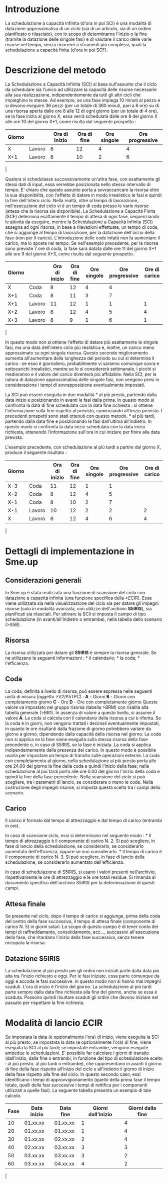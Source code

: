# Introduzione
La schedulazione a capacità infinita (d'ora in poi SCI) è una modalità di datazione approssimativa di un ciclo (sia di un articolo, sia di un ordine pianificato o rilasciato), con lo scopo di determinarne
l'inizio o la fine (tramite la datazione delle singole fasi) e di valutare il carico delle varie risorse nel tempo, senza ricorrere a strumenti più complessi, quali la schedulazione a capacità finita (d'ora in poi
SCF).

# Descrizione del metodo
La Schedulazione a Capacità Infinita (SCI) si basa sull'assunto che il ciclo da schedulare sia l'unico ad utilizzare la capacità delle risorse necessarie alla sua realizzazione, indipendentemente da tutti gli altri cicli che impieghino le stesse.
Ad esempio, se una fase impiega 10 minuti al pezzo e si devono eseguire 36 pezzi (per un totale di 360 minuti, pari a 6 ore) su di una risorsa aperta dalle ore 8 alle 12 di ogni giorno (per un totale di 4
ore), se la fase inizia al giorno X, essa verrà schedulata dalle ore 8 del giorno X alle ore 10 del giorno X+1, come risulta dal seguente prospetto : 


| Giorno | | Ora di inizio | Ora di fine  | Ore singole | Ore progressive |
| ---|----|----|----|----|----|
| X   | Lavoro | 8  | 12  | 4  | 4 |
| X+1 | Lavoro | 8  | 10  | 2   | 6 |
| 


Qualora si schedulasse successivamente un'altra fase, con esattamente gli stessi dati di input, essa verrebbe posizionata nello stesso intervallo di tempo.
E' chiaro che questo assunto porta a sovraccaricare la risorsa oltre la sua disponibilità, con l'effetto di datare in modo irrealistico le fasi e quindi la fine dell'intero ciclo. Nella realtà, oltre al tempo di
lavorazione, nell'esecuzione del ciclo vi è un tempo di coda presso le varie risorse (attesa che la risorsa sia disponibile).
La Schedulazione a Capacità Finita (SCF) determina esattamente il tempo di attesa di ogni fase, sequenziando le attività da eseguire, mentre la Schedulazione a Capacità Infinita (SCI) assegna ad ogni risorsa, in base a rilevazioni effettuate, un tempo di coda, che si aggiunge al tempo di lavorazione, per la datazione dell'inizio della fase (non per il carico).
L'introduzione delle code infatti non fa aumentare il carico, ma lo sposta nel tempo.
Se nell'esempio precedente, per la risorsa sono previste 7 ore di coda, la fase sarà datata dalle ore 11 del giorno X+1 alle ore 9 del giorno X+3, come risulta dal seguente prospetto.


| Giorno  | | Ora di inizio | Ora di fine  | Ore singole | Ore progressive | Ore di carico |
| ---|----|----|----|----|----|----|
| X | Coda  | 8  | 12   | 4  | 4                                | |
| X+1  | Coda  | 8  | 11  | 3  | 7                                | |
| X+1  | Lavoro | 11  | 12  |1  | 1  | 1 |
| X+2  | Lavoro | 8  | 12  | 4  | 5  | 4 |
| X+3 | Lavoro  | 8   | 9  | 1   | 6  | 1 |
| 


In questo modo non si ottiene l'effetto di datare più esattamente le singole fasi, ma una data dell'intero ciclo più realistica e, inoltre, un carico meno approssimato su ogni singola risorsa. Questo secondo miglioramento aumenta all'aumentare della lunghezza del periodo su cui si determina il carico :  se esso è giornaliero, probabilmente vi saranno comunque sovra e sottocarichi irrealistici, mentre se lo si considererà settimanale, i picchi si medieranno e il valore del carico diventerà più affidabile.
Nella SCI, per la natura di datazione approssimativa delle singole fasi, non vengono presi in considerazione i tempi di sovrapposizione eventualmente impostati.

La SCI può essere eseguita in due modalità
 \* al più presto, partendo dalla data inizio e posizionando in avanti le fasi dalla prima.
In questo modo si confronta la data di fine schedulata con la data fine richiesta :  si ottiene l'informazione sulla fine rispetto al previsto, cominciando all'inizio previsto. I precedenti prospetti
sono stati ottenuti con questo metodo.
 \* al più tardi, partendo dalla data fine e posizionando le fasi dall'ultima all'indietro. In questo modo si confronta la data inizio schedulata con la data inizio richiesta, ottenendo l'informazione sull'ora in cui iniziare per finire alla data prevista.

L'esempio precedente, con schedulazione al più tardi a partire dal giorno X, produce il seguente risultato : 


|  Giorno | | Ora di inizio | Ora di fine  | Ore singole | Ore progressive | Ore di carico |
| ---|----|----|----|----|----|----|
| X-3  | Coda  | 11  | 12  | 1  | 1                                | |
| X-2  | Coda | 8  | 12   | 4  | 5                                | |
| X-1  | Coda  | 8  | 10  | 2  | 7                                | |
| X-1  | Lavoro  | 10  | 12   | 2   | 2   | 2 |
| X  | Lavoro  | 8  | 12  | 4  | 6  | 4 |
| 


# Dettagli di implementazione in Sme.up

## Considerazioni generali
In Sme.up è stata realizzata una funzione di scansione del ciclo con datazione a capacità infinita (una funzione specifica della >£CIR).
Essa viene utilizzata sia nella visualizzazione del ciclo sia per datare gli impegni risorse (solo in modalità avanzata, con utilizzo dell'archivio **S5IRIS**), sia pianificati sia rilasciati. Per attivare la SCIi si
imposta il campo di tipo schedulazione (in avanti/all'indietro o entrambe), nella tabella dello scenario (>S5B).

## Risorsa
La risorsa utilizzata per datare gli **S5IRIS** è sempre la risorsa generale.
Se ne utilizzano le seguenti informazioni : 
 \* il calendario;
 \* la coda;
 \* l'efficienza.

## Coda
La coda, definita a livello di risorsa, può essere espressa nelle seguenti unità di misura (oggetto >V2/P5TPC) : 
**A** -  Giorni
**B** - Giorni con completamento giorno
**C** - Ore
**D** - Ore con completamento giorno
Questo valore va impostato nel gruppo risorsa (tabella >BRM) con risalita alla tabella generale (>BR1).
In assenza di valore a questo livello, si assume il valore **A**.
La coda si calcola con il calendario della risorsa a cui è riferita.
Se la coda è in giorni, non vengono trattati i decimali eventualmente impostati, in quanto le ore risultanti dalla frazione di giorno potrebbero variare da giorno a giorno, dipendendo dalla capacità
della risorsa nel giorno.
La coda non si applica se la fase viene eseguita sulla stessa risorsa della fase precedente o, in caso di S5IRIS, se la fase è iniziata.
La coda si applica indipendentemente dalla presenza del carico. In questo modo è possibile usarla per impostare un tempo di transito sulle operazioni esterne.
La coda con completamento al giorno, nella schedulazione al più presto porta alle ore 24.00 del giorno la fine della coda e quindi l'inizio della fase; nella schedulazione al più tardi porta alle ore 0.00 del
giorno l'inizio della coda e quindi la fine della fase precedente.
Nella scansione del ciclo si può scegliere, tra i parametri di lancio, se considerare o meno le code.
Nella costruzione degli impegni risorse, si imposta questa scelta tra i campi dello scenario.

## Carico
Il carico è formato dal tempo di attrezzaggio e dal tempo di carico (entrambi in ore).

In caso di scansione ciclo, essi si determinano nel seguente modo : 
 \* Il tempo di attrezzaggio è il componente di carico N. 2. Si può scegliere, in fase di lancio della schedulazione, se considerarlo, se considerarlo aumentato dell'efficienza, oppure se non considerarlo.
 \* Il tempo di carico è il componente di carico N. 3. Si può scegliere, in fase di lancio della schedulazione, se considerarlo aumentato dell'efficienza.

In caso di schedulazione di S5IRIS, si usano i valori presenti nell'archivio, rispettivamente le ore di attrezzaggio e le ore totali residue.
Si rimanda al documento specifico dell'archivio S5IRIS per la determinazione di questi campi.

## Attesa finale
Se presente nel ciclo, dopo il tempo di carico si aggiunge, prima della coda del centro della fase successiva, il tempo di attesa finale (componente di carico N. 5) in giorni solari. Lo scopo di questo
campo è di tener conto dei tempi di raffreddamento, consolidamento, ecc..., successivi all'esecuzione della fase, che ritardano l'inizio della fase successiva, senza tenere occupata la risorsa.

## Datazione S5IRIS
La schedulazione al più presto per gli ordini non iniziati parte dalla data più alta tra l'inizio richiesto e oggi. Per le fasi iniziate, essa parte comunque da oggi e accoda le fasi successive.
In questo modo non si hanno mai impegni scaduti. L'ora di inizio è l'inizio del giorno.
La schedulazione al più tardi parte sempre dalla data fine richiesta alla fine del giorno, anche se essa è scaduta.
Possono quindi risultare scaduti gli ordini che devono iniziare nel passato per rispettare la fine richiesta.

# Modalità di lancio £CIR
Se impostata la data (e opzionalmente l'ora) di inizio, viene eseguita la SCI al più presto; se impostata la data (e opzionalmente l'ora) di fine, viene eseguita la SCI al più tardi; se impostate entrambe,
vengono eseguite ambedue le schedulazioni.
E' possibile far calcolare i giorni di transito (dall'inizio, dalla fine o entrambi, in funzione del tipo di schedulazione scelto :  al più presto, al più tardi o entrambe), che rappresentano in avanti il giorno di
fine della fase rispetto all'inizio del ciclo e all'indietro il giorno di inizio della fase rispetto alla fine del ciclo.
In questo secondo caso, essi identificano i tempi di approvvigionamento (quello della prima fase il tempo totale, quelli delle fasi successive i tempi di rettifica per i componenti utilizzati a quelle fasi).
La seguente tabella presenta un esempio di tale calcolo.


|  Fase | Data inizio  | Data fine   | Giorni dall'inizio | Giorni dalla fine |
| ---|----|----|----|----|
| 10  | 01.xx.xx   | 01.xx.xx   | 1  | 4 |
| 20 | 01.xx.xx   | 01.xx.xx   | 1  | 4 |
| 30 | 01.xx.xx  | 02.xx.xx   | 2  | 4 |
| 40 | 02.xx.xx  | 03.xx.xx  | 3  | 3 |
| 50 | 03.xx.xx  | 03.xx.xx   | 3  | 2 |
| 60  | 03.xx.xx  | 04.xx.xx  | 4  | 2 |
| 


